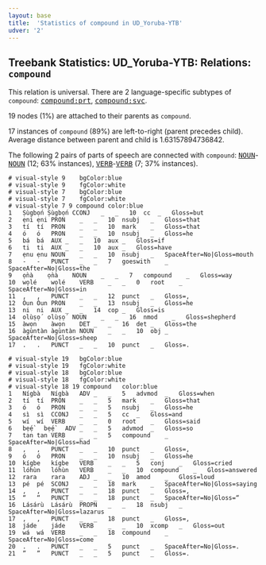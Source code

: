 ```yaml
---
layout: base
title:  'Statistics of compound in UD_Yoruba-YTB'
udver: '2'
---
```


## Treebank Statistics: UD_Yoruba-YTB: Relations: `compound`

This relation is universal.
There are 2 language-specific subtypes of `compound`: <tt><a href="yo_ytb-dep-compound-prt.html">compound:prt</a></tt>, <tt><a href="yo_ytb-dep-compound-svc.html">compound:svc</a></tt>.

19 nodes (1%) are attached to their parents as `compound`.

17 instances of `compound` (89%) are left-to-right (parent precedes child).
Average distance between parent and child is 1.63157894736842.

The following 2 pairs of parts of speech are connected with `compound`: <tt><a href="yo_ytb-pos-NOUN.html">NOUN</a></tt>-<tt><a href="yo_ytb-pos-NOUN.html">NOUN</a></tt> (12; 63% instances), <tt><a href="yo_ytb-pos-VERB.html">VERB</a></tt>-<tt><a href="yo_ytb-pos-VERB.html">VERB</a></tt> (7; 37% instances).


~~~ conllu
# visual-style 9	bgColor:blue
# visual-style 9	fgColor:white
# visual-style 7	bgColor:blue
# visual-style 7	fgColor:white
# visual-style 7 9 compound	color:blue
1	Ṣùgbọ́n	Ṣùgbọ́n	CCONJ	_	_	10	cc	_	Gloss=but
2	ẹni	ẹni	PRON	_	_	10	nsubj	_	Gloss=that
3	tí	tí	PRON	_	_	10	mark	_	Gloss=that
4	ó	ó	PRON	_	_	10	nsubj	_	Gloss=he
5	bá	bá	AUX	_	_	10	aux	_	Gloss=if
6	ti	ti	AUX	_	_	10	aux	_	Gloss=have
7	ẹnu	ẹnu	NOUN	_	_	10	nsubj	_	SpaceAfter=No|Gloss=mouth
8	-	-	PUNCT	_	_	7	goeswith	_	SpaceAfter=No|Gloss=the
9	ọ̀nà	ọ̀nà	NOUN	_	_	7	compound	_	Gloss=way
10	wọlé	wọlé	VERB	_	_	0	root	_	SpaceAfter=No|Gloss=in
11	,	,	PUNCT	_	_	12	punct	_	Gloss=,
12	Òun	Òun	PRON	_	_	13	nsubj	_	Gloss=he
13	ni	ni	AUX	_	_	14	cop	_	Gloss=is
14	olùṣọ́	olùṣọ́	NOUN	_	_	16	nmod	_	Gloss=shepherd
15	àwọn	àwọn	DET	_	_	16	det	_	Gloss=the
16	àgùntàn	àgùntàn	NOUN	_	_	10	obj	_	SpaceAfter=No|Gloss=sheep
17	.	.	PUNCT	_	_	10	punct	_	Gloss=.

~~~


~~~ conllu
# visual-style 19	bgColor:blue
# visual-style 19	fgColor:white
# visual-style 18	bgColor:blue
# visual-style 18	fgColor:white
# visual-style 18 19 compound	color:blue
1	Nígbà	Nígbà	ADV	_	_	5	advmod	_	Gloss=when
2	tí	tí	PRON	_	_	5	mark	_	Gloss=that
3	ó	ó	PRON	_	_	5	nsubj	_	Gloss=he
4	sì	sì	CCONJ	_	_	5	cc	_	Gloss=and
5	wí	wí	VERB	_	_	0	root	_	Gloss=said
6	bẹ́ẹ̀	bẹ́ẹ̀	ADV	_	_	5	advmod	_	Gloss=so
7	tan	tan	VERB	_	_	5	compound	_	SpaceAfter=No|Gloss=had
8	,	,	PUNCT	_	_	10	punct	_	Gloss=,
9	ó	ó	PRON	_	_	10	nsubj	_	Gloss=he
10	kígbe	kígbe	VERB	_	_	5	conj	_	Gloss=cried
11	lóhùn	lóhùn	VERB	_	_	10	compound	_	Gloss=answered
12	rara	rara	ADJ	_	_	10	amod	_	Gloss=loud
13	pé	pé	SCONJ	_	_	18	mark	_	SpaceAfter=No|Gloss=saying
14	,	,	PUNCT	_	_	18	punct	_	Gloss=,
15	“	“	PUNCT	_	_	18	punct	_	SpaceAfter=No|Gloss=“
16	Lásárù	Lásárù	PROPN	_	_	18	nsubj	_	SpaceAfter=No|Gloss=lazarus
17	,	,	PUNCT	_	_	18	punct	_	Gloss=,
18	jáde	jáde	VERB	_	_	10	xcomp	_	Gloss=out
19	wá	wá	VERB	_	_	18	compound	_	SpaceAfter=No|Gloss=come
20	.	.	PUNCT	_	_	5	punct	_	SpaceAfter=No|Gloss=.
21	”	”	PUNCT	_	_	5	punct	_	Gloss=.

~~~


